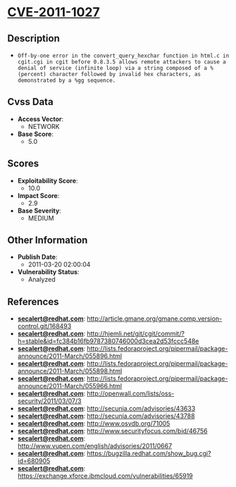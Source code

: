 
# [CVE-2011-1027](http://article.gmane.org/gmane.comp.version-control.git/168493)

## Description

- `Off-by-one error in the convert_query_hexchar function in html.c in cgit.cgi in cgit before 0.8.3.5 allows remote attackers to cause a denial of service (infinite loop) via a string composed of a % (percent) character followed by invalid hex characters, as demonstrated by a %gg sequence.`

## Cvss Data

- **Access Vector**:
  - NETWORK
- **Base Score**:
  - 5.0

## Scores

- **Exploitability Score**:
  - 10.0
- **Impact Score**:
  - 2.9
- **Base Severity**:
  - MEDIUM

## Other Information

- **Publish Date**:
  - 2011-03-20 02:00:04
- **Vulnerability Status**:
  - Analyzed

## References

- **secalert@redhat.com**: http://article.gmane.org/gmane.comp.version-control.git/168493
- **secalert@redhat.com**: http://hjemli.net/git/cgit/commit/?h=stable&id=fc384b16fb9787380746000d3cea2d53fccc548e
- **secalert@redhat.com**: http://lists.fedoraproject.org/pipermail/package-announce/2011-March/055896.html
- **secalert@redhat.com**: http://lists.fedoraproject.org/pipermail/package-announce/2011-March/055898.html
- **secalert@redhat.com**: http://lists.fedoraproject.org/pipermail/package-announce/2011-March/055966.html
- **secalert@redhat.com**: http://openwall.com/lists/oss-security/2011/03/07/3
- **secalert@redhat.com**: http://secunia.com/advisories/43633
- **secalert@redhat.com**: http://secunia.com/advisories/43788
- **secalert@redhat.com**: http://www.osvdb.org/71005
- **secalert@redhat.com**: http://www.securityfocus.com/bid/46756
- **secalert@redhat.com**: http://www.vupen.com/english/advisories/2011/0667
- **secalert@redhat.com**: https://bugzilla.redhat.com/show_bug.cgi?id=680905
- **secalert@redhat.com**: https://exchange.xforce.ibmcloud.com/vulnerabilities/65919
